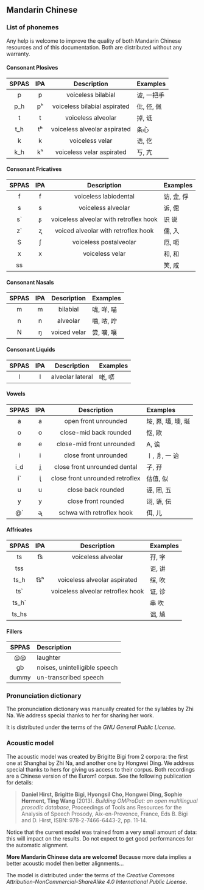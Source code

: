 ## Mandarin Chinese

### List of phonemes

Any help is welcome to improve the quality of both 
Mandarin Chinese resources and of this documentation.
Both are distributed without any warranty.


#### Consonant Plosives

| SPPAS |  IPA  | Description                  | Examples   |
|:-----:|:-----:|:----------------------------:|:-----------|
|   p   |   p   | voiceless bilabial           | 诐, 一把手  |
|   p_h |   pʰ  | voiceless bilabial aspirated | 仳, 伾, 佩  |
|   t   |   t   | voiceless alveolar           | 掉, 诋      |
|   t_h |   tʰ  | voiceless alveolar aspirated | 条心        |
|   k   |   k   | voiceless velar              | 诰, 仡      |
|   k_h |   kʰ  | voiceless velar aspirated    | 丂, 亢      |



#### Consonant Fricatives

| SPPAS |  IPA  | Description            | Examples   |
|:-----:|:-----:|:----------------------:|:-----------|
|   f   |   f   | voiceless labiodental  | 访, 佱, 俘  |
|   s   |   s   | voiceless alveolar     | 诉, 偲      |
|   s\` |   ʂ   | voiceless alveolar with retroflex hook | 识 说       | 
|   z\` |   ʐ   | voiced alveolar with retroflex hook    | 儒, 入      |
|   S   |   ʃ   | voiceless postalveolar | 厄, 呃      |
|   x   |   x   | voiceless velar        | 和, 和      |
|  ss   |       |                        | 笑, 咸      |


#### Consonant Nasals

| SPPAS |  IPA  | Description            | Examples    |
|:-----:|:-----:|:----------------------:|:------------|
|   m   |   m   | bilabial               | 哤, 咩, 喵   |
|   n   |   n   | alveolar               | 噛, 哝, 咛   |
|   N   |   ŋ   | voiced velar           | 尝, 嚝, 嚷   |


#### Consonant Liquids

| SPPAS |  IPA  | Description            | Examples            |
|:-----:|:-----:|:----------------------:|:--------------------|
|   l   |   l   | alveolar lateral       | 咾, 哢      |


#### Vowels

| SPPAS |  IPA  | Description                     | Examples        |
|:-----:|:-----:|:-------------------------------:|:----------------|
|   a   |   a   | open front unrounded            | 垵, 奡, 壒, 墺, 埏 |
|   o   |   o   | close-mid back rounded          | 怄, 欧           |
|   e   |   e   | close-mid front unrounded       | A, 诶        |
|   i   |   i   | close front unrounded           | 〡, 㐆, 一 诒 |
|   i_d |   i̪   | close front unrounded dental    | 子, 孖       |
|   i\` |   ᶖ   |  close front unrounded retroflex | 估值, 似     |
|   u   |   u   | close back rounded              | 诬, 罔, 五    |
|   y   |   y   | close front rounded             | 诩, 语, 伝    |
|   @\` |   ᶕ  | schwa with retroflex hook        | 佴, 儿 |


#### Affricates

| SPPAS |  IPA  | Description                 | Examples          |
|:-----:|:-----:|:----------------------------:|:-----------------|
|  ts   |  t͡s   | voiceless alveolar           | 孖, 字  |
|  tss  |       |                              | 讵,  讲 |
| ts_h  |  t͡sʰ  | voiceless alveolar aspirated | 䌽, 吹  |
|  ts\` |       | voiceless alveolar retroflex hook | 证, 诊  |
| ts_h\` |      |    | 串 吹  |
| ts_hs  |      |    | 诎, 㐤  |


#### Fillers

| SPPAS | Description                     | 
|:-----:|:--------------------------------|
| @@    |  laughter                       |
| gb    |  noises,  unintelligible speech |
| dummy |  un-transcribed speech          |


### Pronunciation dictionary

The pronunciation dictionary was manually created for the syllables by Zhi Na.
We address special thanks to her for sharing her work.

It is distributed under the terms of the *GNU General Public License*.


### Acoustic model

The acoustic model was created by Brigitte Bigi from 2 corpora: the first 
one at Shanghai by Zhi Na, and another one by Hongwei Ding.
We address special thanks to hers for giving us access to their corpus.
Both recordings are a Chinese version of the Eurom1 corpus.
See the following publication for details:

>**Daniel Hirst, Brigitte Bigi, Hyongsil Cho, Hongwei Ding, Sophie Herment, Ting Wang** (2013).
>*Building OMProDat: an open multilingual prosodic database*,
>Proceedings of Tools ans Resources for the Analysis of Speech Prosody, Aix-en-Provence, France, Eds B. Bigi and D. Hirst, ISBN: 978-2-7466-6443-2, pp. 11-14.

Notice that the current model was trained from a very small amount of data:
this will impact on the results.
Do not expect to get good performances for the automatic alignment.

**More Mandarin Chinese data are welcome!**
Because more data implies a better acoustic model then better alignments...

The model is distributed under the terms of the 
*Creative Commons Attribution-NonCommercial-ShareAlike 4.0 International Public License*.
